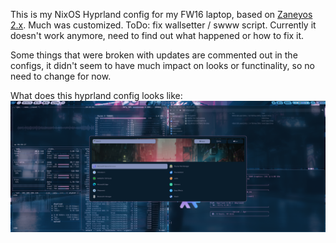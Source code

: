 This is my NixOS Hyprland config for my FW16 laptop, based on [Zaneyos 2.x](https://gitlab.com/Zaney/zaneyos/-/tree/main?ref_type=heads).
Much was customized.
ToDo: fix wallsetter / swww script. Currently it doesn't work anymore, need to find out what happened or how to fix it. 

Some things that were broken with updates are commented out in the configs, it didn't seem to have much impact on looks or functinality, so no need to change for now.

What does this hyprland config looks like:
<img src= https://github.com/timoteuszelle/taezeasystems/blob/main/demo.png>
